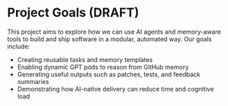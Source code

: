 # Project Goals (DRAFT)
This project aims to explore how we can use AI agents and memory-aware tools to build and ship software in a modular, automated way. Our goals include:
- Creating reusable tasks and memory templates
- Enabling dynamic GPT pods to reason from GitHub memory
- Generating useful outputs such as patches, tests, and feedback summaries
- Demonstrating how AI-native delivery can reduce time and cognitive load